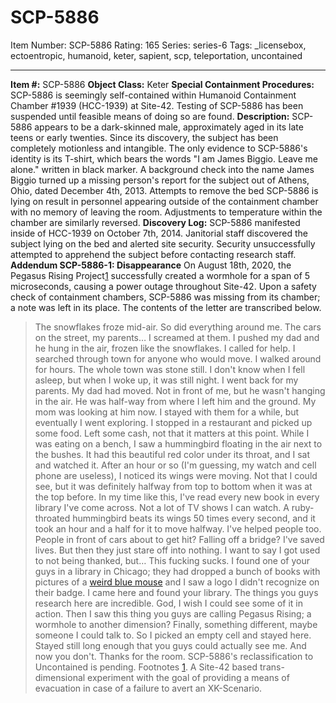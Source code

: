 # SCP-5886
Item Number: SCP-5886
Rating: 165
Series: series-6
Tags: _licensebox, ectoentropic, humanoid, keter, sapient, scp, teleportation, uncontained

---

**Item #:** SCP-5886
**Object Class:** Keter
**Special Containment Procedures:** SCP-5886 is seemingly self-contained within Humanoid Containment Chamber #1939 (HCC-1939) at Site-42. Testing of SCP-5886 has been suspended until feasible means of doing so are found.
**Description:** SCP-5886 appears to be a dark-skinned male, approximately aged in its late teens or early twenties. Since its discovery, the subject has been completely motionless and intangible. The only evidence to SCP-5886's identity is its T-shirt, which bears the words "I am James Biggio. Leave me alone." written in black marker. A background check into the name James Biggio turned up a missing person's report for the subject out of Athens, Ohio, dated December 4th, 2013.
Attempts to remove the bed SCP-5886 is lying on result in personnel appearing outside of the containment chamber with no memory of leaving the room. Adjustments to temperature within the chamber are similarly reversed.
**Discovery Log:** SCP-5886 manifested inside of HCC-1939 on October 7th, 2014. Janitorial staff discovered the subject lying on the bed and alerted site security. Security unsuccessfully attempted to apprehend the subject before contacting research staff.
**Addendum SCP-5886-1: Disappearance**
On August 18th, 2020, the Pegasus Rising Project[1](javascript:;) successfully created a wormhole for a span of 5 microseconds, causing a power outage throughout Site-42. Upon a safety check of containment chambers, SCP-5886 was missing from its chamber; a note was left in its place. The contents of the letter are transcribed below.
> The snowflakes froze mid-air.
> So did everything around me. The cars on the street, my parents… I screamed at them. I pushed my dad and he hung in the air, frozen like the snowflakes. I called for help. I searched through town for anyone who would move. I walked around for hours. The whole town was stone still.
> I don't know when I fell asleep, but when I woke up, it was still night. I went back for my parents. My dad had moved. Not in front of me, but he wasn't hanging in the air. He was half-way from where I left him and the ground. My mom was looking at him now.
> I stayed with them for a while, but eventually I went exploring. I stopped in a restaurant and picked up some food. Left some cash, not that it matters at this point. While I was eating on a bench, I saw a hummingbird floating in the air next to the bushes. It had this beautiful red color under its throat, and I sat and watched it. After an hour or so (I'm guessing, my watch and cell phone are useless), I noticed its wings were moving. Not that I could see, but it was definitely halfway from top to bottom when it was at the top before.
> In my time like this, I've read every new book in every library I've come across. Not a lot of TV shows I can watch. A ruby-throated hummingbird beats its wings 50 times every second, and it took an hour and a half for it to move halfway.
> I've helped people too. People in front of cars about to get hit? Falling off a bridge? I've saved lives. But then they just stare off into nothing. I want to say I got used to not being thanked, but…
> This fucking sucks.
> I found one of your guys in a library in Chicago; they had dropped a bunch of books with pictures of a [weird blue mouse](/scp-3086) and I saw a logo I didn't recognize on their badge. I came here and found your library. The things you guys research here are incredible. God, I wish I could see some of it in action.
> Then I saw this thing you guys are calling Pegasus Rising; a wormhole to another dimension? Finally, something different, maybe someone I could talk to.
> So I picked an empty cell and stayed here. Stayed still long enough that you guys could actually see me. And now you don't.
> Thanks for the room.
SCP-5886's reclassification to Uncontained is pending.
Footnotes
[1](javascript:;). A Site-42 based trans-dimensional experiment with the goal of providing a means of evacuation in case of a failure to avert an XK-Scenario.